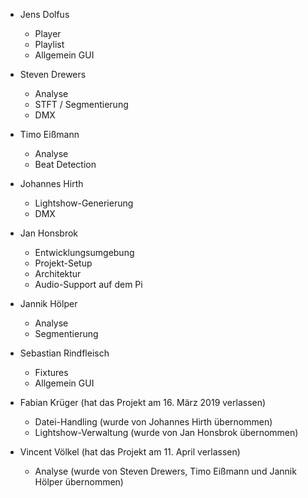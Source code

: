 * Jens Dolfus
  * Player
  * Playlist
  * Allgemein GUI  


* Steven Drewers
  * Analyse
  * STFT / Segmentierung
  * DMX  

* Timo Eißmann
  * Analyse
  * Beat Detection  

* Johannes Hirth
  * Lightshow-Generierung
  * DMX  

* Jan Honsbrok
  * Entwicklungsumgebung
  * Projekt-Setup
  * Architektur
  * Audio-Support auf dem Pi  

* Jannik Hölper
  * Analyse
  * Segmentierung  

* Sebastian Rindfleisch
  * Fixtures
  * Allgemein GUI  

* Fabian Krüger (hat das Projekt am 16. März 2019 verlassen)
  * Datei-Handling (wurde von Johannes Hirth übernommen)
  * Lightshow-Verwaltung (wurde von Jan Honsbrok übernommen)  

* Vincent Völkel (hat das Projekt am 11. April verlassen)
  * Analyse (wurde von Steven Drewers, Timo Eißmann und Jannik Hölper übernommen)
